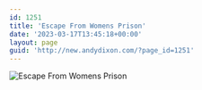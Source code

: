```yaml
---
id: 1251
title: 'Escape From Womens Prison'
date: '2023-03-17T13:45:18+00:00'
layout: page
guid: 'http://new.andydixon.com/?page_id=1251'
---
```


![Escape From Womens Prison](https://i0.wp.com/assets.g8x2.ldn.idrivee2-23.com/posters/Escape%20From%20Womens%20Prison%2001.jpg?w=1200&ssl=1 "Escape From Womens Prison")